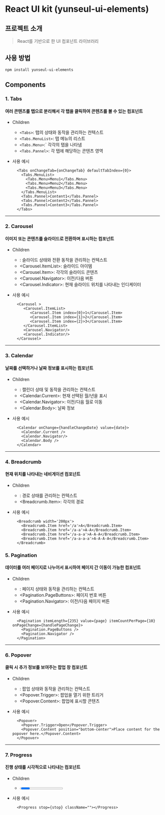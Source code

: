 # React UI kit (yunseul-ui-elements)

## 프로젝트 소개
>  React를 기반으로 한 UI 컴포넌트 라이브러리


## 사용 방법
```
npm install yunseul-ui-elements
```


## Components
### 1. Tabs
#### 여러 콘텐츠를 탭으로 분리해서 각 탭을 클릭하여 콘텐츠를 볼 수 있는 컴포넌트
  - Children
    - `<Tabs>`: 탭의 상태와 동작을 관리하는 컨텍스트
    - `<Tabs.MenuList>`: 탭 메뉴의 리스트
    - `<Tabs.Menu>`:` 각각의 탭을 나타냄
    - `<Tabs.Pannel>`: 각 탭에 해당하는 콘텐츠 영역

  - 사용 예시
    ```tsx
      <Tabs onChangeTab={onChangeTab} defaultTabIndex={0}>
        <Tabs.MenuList>
          <Tabs.Menu>Menu1</Tabs.Menu>
          <Tabs.Menu>Menu2</Tabs.Menu>
          <Tabs.Menu>Menu3</Tabs.Menu>
        </Tabs.MenuList>
        <Tabs.Pannel>Content1</Tabs.Pannel>
        <Tabs.Pannel>Content2</Tabs.Pannel>
        <Tabs.Pannel>Content3</Tabs.Pannel>
      </Tabs>
    ```

***
### 2. Carousel
#### 이미지 또는 콘텐츠를 슬라이드로 전환하며 표시하는 컴포넌트
  - Children
    - <Carousel>: 슬라이드 상태와 전환 동작을 관리하는 컨텍스트 
    - <Carousel.ItemList>: 슬라이드 아이템
    - <Carousel.Item>: 각각의 슬라이드 콘텐츠
    - <Carousel.Navigator>: 이전/다음 버튼
    - <Carousel.Indicator>: 현재 슬라이드 위치를 나타내는 인디케이터

  - 사용 예시
    ```tsx
      <Carousel >
         <Carousel.ItemList>
            <Carousel.Item index={0}>1</Carousel.Item>
            <Carousel.Item index={1}>2</Carousel.Item>
            <Carousel.Item index={2}>3</Carousel.Item>
         </Carousel.ItemList>
         <Carousel.Navigator/>
         <Carousel.Indicator/>
      </Carousel>
    ```

***
### 3. Calendar
#### 날짜를 선택하거나 날짜 정보를 표시하는 컴포넌트
  - Children
    - <Calendar>: 캘린더 상태 및 동작을 관리하는 컨텍스트
    - <Calendar.Current>: 현재 선택된 월/년을 표시
    - <Calendar.Navigator>: 이전/다음 월로 이동
    - <Calendar.Body>: 날짜 정보

  - 사용 예시
    ```tsx
      <Calendar onChange={handleChangeDate} value={date}>
        <Calendar.Current />
        <Calendar.Navigator/>
        <Calendar.Body />
      </Calendar>
    ```

***
### 4. Breadcrumb
#### 현재 위치를 나타내는 네비게이션 컴포넌트
  - Children
    - <Breadcrumb>: 경로 상태를 관리하는 컨텍스트
    - <Breadcrumb.Item>: 각각의 경로

  - 사용 예시
    ```tsx
      <Breadcrumb width='200px'>
        <Breadcrumb.Item href='/a'>A</Breadcrumb.Item>
        <Breadcrumb.Item href='/a-a'>A-A</Breadcrumb.Item>
        <Breadcrumb.Item href='/a-a-a'>A-A-A</Breadcrumb.Item> 
        <Breadcrumb.Item href='/a-a-a-a'>A-A-A-A</Breadcrumb.Item> 
      </Breadcrumb>
    ```

### 5. Pagination
#### 데이터를 여러 페이지로 나누어서 표시하여 페이지 간 이동이 가능한 컴포넌트
  - Children
    - <Pagination>: 페이지 상태와 동작을 관리하는 컨텍스트
    - <Pagination.PageButtons>: 페이지 번호 버튼
    - <Pagination.Navigator>: 이전/다음 페이지 버튼
    
  - 사용 예시
    ```tsx
      <Pagination itemLength={235} value={page} itemCountPerPage={10} onPageChange={handlePageChange}>
        <Pagination.PageButtons />
        <Pagination.Navigator />
      </Pagination>
    ```

***
### 6. Popover
#### 클릭 시 추가 정보를 보여주는 팝업 창 컴포넌트
  - Children
    - <Popover>: 팝업 상태와 동작을 관리하는 컨텍스트
    - <Popover.Trigger>: 팝업을 열기 위한 트리거
    - <Popover.Content>: 팝업에 표시할 콘텐츠
    
  - 사용 예시
    ```tsx
      <Popover>
        <Popover.Trigger>Open</Popover.Trigger>
        <Popover.Content position="bottom-center">Place content for the popover here.</Popover.Content>
      </Popover>
    ```

***
### 7. Progress
#### 진행 상태를 시각적으로 나타내는 컴포넌트
  - Children
    - <Progress>: 진행 상태 관리
    
  - 사용 예시
    ```tsx
      <Progress stop={stop} className=""></Progress>
    ```